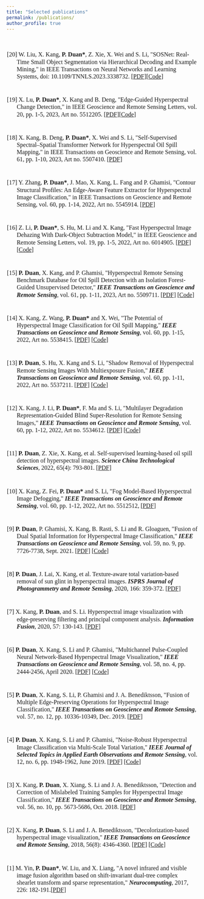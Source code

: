 ```yaml
---
title: "Selected publications"
permalink: /publications/
author_profile: true
---
```

<style>
.page__content p {
    margin: 0 0 0em;
}
p{
    /*margin: 0;*/
    /*padding: -30;*/
    /*line-height: 15px;*/
}
/* a{
	color:#7c1313;
} */
p.big {
  line-height: 1.2;
}
ul{
    /*margin: 0;*/
    /*padding: -30;*/
    line-height: 15px;
    margin-block-start: 0em;
    margin-block-end: 0em;
}
ul li, ol li {
    margin-bottom: 0.em;
}
h1, h2, h3, h4, h5, h6 {
	padding-bottom: 0.2em;
	margin: 1em 0 0.5em;
	border-bottom: 2px solid #f2f3f3;
}
br {
    line-height: 10px;
 }
</style>

<br>

<font face = "Times New Roman" size="3"> 
<ul>

<br>
<p class="big" style="text-indent: -1.6rem;margin-left: 0rem;">
<span> [20] W. Liu, X. Kang, <b>P. Duan*</b>, Z. Xie, X. Wei and S. Li, "SOSNet: Real-Time Small Object Segmentation via Hierarchical Decoding and Example Mining," in IEEE Transactions on Neural Networks and Learning Systems, doi: 10.1109/TNNLS.2023.3338732. [<a href="https://ieeexplore.ieee.org/document/10359121" target="_blank">PDF</a>][<a href="https://github.com/StuLiu/SOSNet" target="_blank">Code</a>]
</span>
</p>

<br>
<p class="big" style="text-indent: -1.6rem;margin-left: 0rem;">
<span> [19] X. Lu, <b>P. Duan*</b>, X. Kang and B. Deng, "Edge-Guided Hyperspectral Change Detection," in IEEE Geoscience and Remote Sensing Letters, vol. 20, pp. 1-5, 2023, Art no. 5512205. [<a href="https://ieeexplore.ieee.org/document/10316367" target="_blank">PDF</a>][<a href="https://github.com/lucious2012/EGHCD" target="_blank">Code</a>]
</span>
</p>

<br>
<p class="big" style="text-indent: -1.6rem;margin-left: 0rem;">
<span> [18] X. Kang, B. Deng, <b>P. Duan*</b>, X. Wei and S. Li, "Self-Supervised Spectral–Spatial Transformer Network for Hyperspectral Oil Spill Mapping," in IEEE Transactions on Geoscience and Remote Sensing, vol. 61, pp. 1-10, 2023, Art no. 5507410. [<a href="https://ieeexplore.ieee.org/document/10078874" target="_blank">PDF</a>]
</span>
</p>

<br>
<p class="big" style="text-indent: -1.6rem;margin-left: 0rem;">
<span> [17] Y. Zhang, <b>P. Duan*</b>, J. Mao, X. Kang, L. Fang and P. Ghamisi, "Contour Structural Profiles: An Edge-Aware Feature Extractor for Hyperspectral Image Classification," in IEEE Transactions on Geoscience and Remote Sensing, vol. 60, pp. 1-14, 2022, Art no. 5545914. [<a href="https://ieeexplore.ieee.org/document/9984678" target="_blank">PDF</a>]
</span>
</p>

<br>
<p class="big" style="text-indent: -1.6rem;margin-left: 0rem;">
<span> [16] Z. Li, <b>P. Duan*</b>, S. Hu, M. Li and X. Kang, "Fast Hyperspectral Image Dehazing With Dark-Object Subtraction Model," in IEEE Geoscience and Remote Sensing Letters, vol. 19, pp. 1-5, 2022, Art no. 6014905. [<a href="https://ieeexplore.ieee.org/document/9931669" target="_blank">PDF</a>] [<a href="https://github.com/PuhongDuan/Hyperspectral-Dehazing" target="_blank">Code</a>]
</span>
</p>

<br>
<p class="big" style="text-indent: -1.6rem;margin-left: 0rem;">
<span> [15] <b>P. Duan</b>, X. Kang, and P. Ghamisi, "Hyperspectral Remote Sensing Benchmark Database for Oil Spill Detection with an Isolation Forest-Guided Unsupervised Detector," <b><i>IEEE Transactions on Geoscience and Remote Sensing</i></b>, vol. 61, pp. 1-11, 2023, Art no. 5509711. [<a href="https://ieeexplore.ieee.org/document/10106124" target="_blank">PDF</a>] [<a href="https://github.com/PuhongDuan/HOSD" target="_blank">Code</a>]
</span>
</p>
	
<br>
<p class="big" style="text-indent: -1.6rem;margin-left: 0rem;">
<span> [14] X. Kang, Z. Wang, <b>P. Duan*</b> and X. Wei, "The Potential of Hyperspectral Image Classification for Oil Spill Mapping," <b><i>IEEE Transactions on Geoscience and Remote Sensing</i></b>, vol. 60, pp. 1-15, 2022, Art no. 5538415. [<a href="https://ieeexplore.ieee.org/document/9887971" target="_blank">PDF</a>] [<a href="https://github.com/PinkSlime/HSI_oil_spill_mapping" target="_blank">Code</a>]
</span>
</p>

<br>
<p class="big" style="text-indent: -1.6rem;margin-left: 0rem;">
<span> [13] <b>P. Duan</b>, S. Hu, X. Kang and S. Li, "Shadow Removal of Hyperspectral Remote Sensing Images With Multiexposure Fusion," <b><i>IEEE Transactions on Geoscience and Remote Sensing</i></b>, vol. 60, pp. 1-11, 2022, Art no. 5537211. [<a href="https://ieeexplore.ieee.org/document/9874905" target="_blank">PDF</a>] [<a href="https://github.com/PuhongDuan/Shadow-Removal-of-Hyperspectral-Remote-Sensing-Images-With-Multiexposure-Fusion" target="_blank">Code</a>]
</span>
</p>
	
<br>
<p class="big" style="text-indent: -1.6rem;margin-left: 0rem;">
<span> [12] X. Kang, J. Li, <b>P. Duan*</b>, F. Ma and S. Li, "Multilayer Degradation Representation-Guided Blind Super-Resolution for Remote Sensing Images," <b><i>IEEE Transactions on Geoscience and Remote Sensing</i></b>, vol. 60, pp. 1-12, 2022, Art no. 5534612. [<a href="https://ieeexplore.ieee.org/document/9833534" target="_blank">PDF</a>] [<a href="https://github.com/lijierhhh/MDRGBSR" target="_blank">Code</a>]
</span>
</p>

<br>
<p class="big" style="text-indent: -1.6rem;margin-left: 0rem;">
<span> [11] <b>P. Duan</b>, Z. Xie, X. Kang, et al. Self-supervised learning-based oil spill detection of hyperspectral images. <b><i>Science China Technological Sciences</i></b>, 2022, 65(4): 793-801. [<a href="https://link.springer.com/article/10.1007/s11431-021-1989-9" target="_blank">PDF</a>]
</span>
</p>
	
<br>
<p class="big" style="text-indent: -1.6rem;margin-left: 0rem;">
<span> [10] X. Kang, Z. Fei, <b>P. Duan*</b> and S. Li, "Fog Model-Based Hyperspectral Image Defogging," <b><i>IEEE Transactions on Geoscience and Remote Sensing</i></b>, vol. 60, pp. 1-12, 2022, Art no. 5512512, [<a href="https://ieeexplore.ieee.org/document/9511329" target="_blank">PDF</a>]
</span>
</p>

<br>
<p class="big" style="text-indent: -1.6rem;margin-left: 0rem;">
<span> [9] <b>P. Duan</b>, P. Ghamisi, X. Kang, B. Rasti, S. Li and R. Gloaguen, "Fusion of Dual Spatial Information for Hyperspectral Image Classification," <b><i>IEEE Transactions on Geoscience and Remote Sensing</i></b>, vol. 59, no. 9, pp. 7726-7738, Sept. 2021. [<a href="https://ieeexplore.ieee.org/document/9256984" target="_blank">PDF</a>] [<a href="https://github.com/PuhongDuan/Fusion-of-Dual-Spatial-Information-for-Hyperspectral-Image-Classification" target="_blank">Code</a>]
</span>
</p>

<br>
<p class="big" style="text-indent: -1.6rem;margin-left: 0rem;">
<span> [8] <b>P. Duan</b>, J. Lai, X. Kang, et al. Texture-aware total variation-based removal of sun glint in hyperspectral images. <b><i>ISPRS Journal of Photogrammetry and Remote Sensing</i></b>, 2020, 166: 359-372. [<a href="https://www.sciencedirect.com/science/article/abs/pii/S0924271620301672" target="_blank">PDF</a>]
</span>
</p>

<br>
<p class="big" style="text-indent: -1.6rem;margin-left: 0rem;">
<span> [7] X. Kang, <b>P. Duan</b>, and S. Li. Hyperspectral image visualization with edge-preserving filtering and principal component analysis. <b><i>Information Fusion</i></b>, 2020, 57: 130-143. [<a href="https://www.sciencedirect.com/science/article/abs/pii/S1566253518303051" target="_blank">PDF</a>]
</span>
</p>

<br>
<p class="big" style="text-indent: -1.6rem;margin-left: 0rem;">
<span> [6] <b>P. Duan</b>, X. Kang, S. Li and P. Ghamisi, "Multichannel Pulse-Coupled Neural Network-Based Hyperspectral Image Visualization," <b><i>IEEE Transactions on Geoscience and Remote Sensing</i></b>, vol. 58, no. 4, pp. 2444-2456, April 2020. [<a href="https://ieeexplore.ieee.org/document/8907846" target="_blank">PDF</a>] [<a href="https://github.com/PuhongDuan/Hyperspectral-image-visualization-based-on-MPCNN" target="_blank">Code</a>]
</span>
</p>

<br>
<p class="big" style="text-indent: -1.6rem;margin-left: 0rem;">
<span> [5] <b>P. Duan</b>, X. Kang, S. Li, P. Ghamisi and J. A. Benediktsson, "Fusion of Multiple Edge-Preserving Operations for Hyperspectral Image Classification," <b><i>IEEE Transactions on Geoscience and Remote Sensing</i></b>, vol. 57, no. 12, pp. 10336-10349, Dec. 2019. [<a href="https://ieeexplore.ieee.org/document/8821552" target="_blank">PDF</a>]
</span>
</p>

<br>
<p class="big" style="text-indent: -1.6rem;margin-left: 0rem;">
<span> [4] <b>P. Duan</b>, X. Kang, S. Li and P. Ghamisi, "Noise-Robust Hyperspectral Image Classification via Multi-Scale Total Variation," <b><i>IEEE Journal of Selected Topics in Applied Earth Observations and Remote Sensing</i></b>, vol. 12, no. 6, pp. 1948-1962, June 2019. [<a href="https://ieeexplore.ieee.org/document/8725896" target="_blank">PDF</a>] [<a href="https://github.com/PuhongDuan/MSTV-Noise-Robust-Hyperspectral-Image-Classification-via-Multi-Scale-Total-Variation" target="_black">Code</a>]
</span>
</p>

<br>
<p class="big" style="text-indent: -1.6rem;margin-left: 0rem;">
<span> [3] X. Kang, <b>P. Duan</b>, X. Xiang, S. Li and J. A. Benediktsson, "Detection and Correction of Mislabeled Training Samples for Hyperspectral Image Classification," <b><i>IEEE Transactions on Geoscience and Remote Sensing</i></b>, vol. 56, no. 10, pp. 5673-5686, Oct. 2018. [<a href="https://ieeexplore.ieee.org/document/8351989" target="_blank">PDF</a>]
</span>
</p>

<br>
<p class="big" style="text-indent: -1.6rem;margin-left: 0rem;">
<span> [2] X. Kang, <b>P. Duan</b>, S. Li and J. A. Benediktsson, "Decolorization-based hyperspectral image visualization," <b><i>IEEE Transactions on Geoscience and Remote Sensing</i></b>, 2018, 56(8): 4346-4360. [<a href="https://ieeexplore.ieee.org/document/8335335/" target="_blank">PDF</a>]  [<a href="https://github.com/PuhongDuan/Hyperspectral-image-visualization" target="_black">Code</a>]
</span>
</p>

<br>
<p class="big" style="text-indent: -1.6rem;margin-left: 0rem;">
<span> [1] M. Yin, <b>P. Duan*</b>, W. Liu, and X. Liang, "A novel infrared and visible image fusion algorithm based on shift-invariant dual-tree complex shearlet transform and sparse representation," <b><i>Neurocomputing</i></b>, 2017, 226: 182-191.[<a href="https://www.sciencedirect.com/science/article/abs/pii/S0925231216314667" target="_blank">PDF</a>]
</span>
</p>

</ul>
</font>
